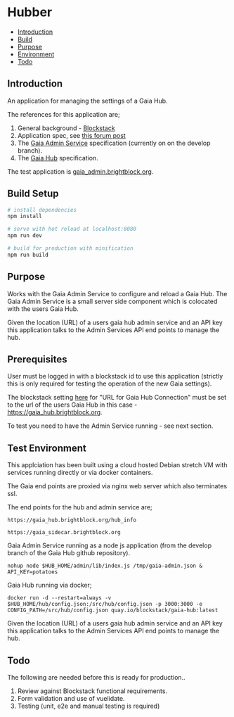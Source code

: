 # Hubber

- [Introduction](#introduction)
- [Build](#build-setup)
- [Purpose](#purpose)
- [Environment](#test-environment)
- [Todo](#todo)

## Introduction

An application for managing the settings of a Gaia Hub. 

The references for this application are;

1. General background - [Blockstack](https://blockstack.org) 
2. Application spec, see [this forum post](https://forum.blockstack.org/t/help-wanted-makers-gaia-administration-application/6798) 
3. The [Gaia Admin Service](https://github.com/blockstack/gaia/tree/develop/admin) specification (currently on on the develop branch).
4. The [Gaia Hub](https://github.com/blockstack/gaia/tree/master) specification.

The test application is [gaia_admin.brightblock.org](https://gaia_admin.brightblock.org/#/).

## Build Setup

``` bash
# install dependencies
npm install

# serve with hot reload at localhost:8080
npm run dev

# build for production with minification
npm run build
```

## Purpose

Works with the Gaia Admin Service to configure and reload a Gaia Hub. The Gaia Admin Service is a small server 
side component which is colocated with the users Gaia Hub.

Given the location (URL) of a users gaia hub admin service and an API key this application talks to the
Admin Services API end points to manage the hub.

## Prerequisites

User must be logged in with a blockstack id to use this application (strictly this is only required for testing the
operation of the new Gaia settings).

The blockstack setting [here](http://localhost:8888/account/api) for "URL for Gaia Hub Connection" must be set to the url of the users
Gaia Hub in this case - https://gaia_hub.brightblock.org.

To test you need to have the Admin Service running - see next section.

## Test Environment

This applciation has been built using a cloud hosted Debian stretch VM with services running directly or via 
docker containers.

The Gaia end points are proxied via nginx web server which also terminates ssl. 

The end points for the hub and admin service are;

```
https://gaia_hub.brightblock.org/hub_info

https://gaia_sidecar.brightblock.org
```

Gaia Admin Service running as a node js application (from the develop branch of the Gaia Hub github repository).

```
nohup node $HUB_HOME/admin/lib/index.js /tmp/gaia-admin.json &
API_KEY=potatoes
```

Gaia Hub running via docker;

```
docker run -d --restart=always -v $HUB_HOME/hub/config.json:/src/hub/config.json -p 3000:3000 -e CONFIG_PATH=/src/hub/config.json quay.io/blockstack/gaia-hub:latest
```
 

Given the location (URL) of a users gaia hub admin service and an API key this application talks to the
Admin Services API end points to manage the hub.

## Todo

The following are needed before this is ready for production..

1. Review against Blockstack functional requirements.
2. Form validation and use of vuelidate.
2. Testing (unit, e2e and manual testing is required)

